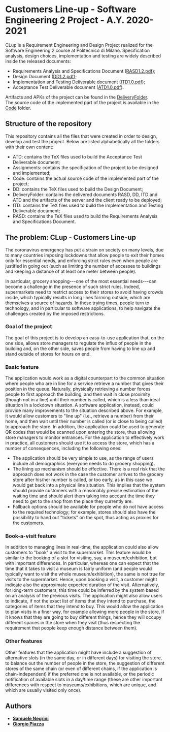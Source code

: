 # Customers Line-up - Software Engineering 2 Project - A.Y. 2020-2021
CLup is a Requirement Engineering and Design Project realized for the Software Engineering 2 course at Politecnico di Milano.
Specification analysis, design choices, implementation and testing are widely described inside the released documents:
- Requirements Analysis and Specifications Document ([RASD1.2.pdf](DeliveryFolder/RASD1.2.pdf));
- Design Document ([DD1.2.pdf](DeliveryFolder/DD1.2.pdf));
- Implementation and Testing Deliverable document ([ITD1.0.pdf](DeliveryFolder/ITD1.0.pdf));
- Acceptance Test Deliverable document ([ATD1.0.pdf](DeliveryFolder/ATD1.0.pdf)).

Artifacts and APKs of the project can be found in the [DeliveryFolder](DeliveryFolder).\
The source code of the implemented part of the project is available in the [Code](Code) folder.

## Structure of the repository
This repository contains all the files that were created in order to design, develop and test the project.
Below are listed alphabetically all the folders with their own content:
- ATD: contains the TeX files used to build the Acceptance Test Deliverable document;
- Assignments: contains the specification of the project to be designed and implemented;
- Code: contains the actual source code of the implemented part of the project;
- DD: contains the TeX files used to build the Design Document;
- DeliveryFolder: contains the delivered documents RASD, DD, ITD and ATD and the artifacts of the server and the client ready to be deployed;
- ITD: contains the TeX files used to build the Implementation and Testing Deliverable document;
- RASD: contains the TeX files used to build the Requirements Analysis and Specifications Document.

## The problem: CLup - Customers Line-up
The coronavirus emergency has put a strain on society on many levels, due to many countries imposing lockdowns that allow people to exit their homes only for essential needs, and enforcing strict rules even when people are justified in going out (such as limiting the number of accesses to buildings and keeping a distance of at least one meter between people).

In particular, grocery shopping---one of the most essential needs---can become a challenge in the presence of such strict rules. Indeed, supermarkets need to restrict access to their stores to avoid having crowds inside, which typically results in long lines forming outside, which are themselves a source of hazards. In these trying times, people turn to technology, and in particular to software applications, to help navigate the challenges created by the imposed restrictions.

### Goal of the project
The goal of this project is to develop an easy-to-use application that, on the one side, allows store managers to regulate the influx of people in the building and, on the other side, saves people from having to line up and stand outside of stores for hours on end.

### Basic feature
The application would work as a digital counterpart to the common situation where people who are in line for a service retrieve a number that gives their position in the queue. Naturally, physically retrieving a number forces people to first approach the building, and then wait in close proximity (though not in a line) until their number is called, which is a less than ideal situation in a lockdown situation. A software application, instead, could provide many improvements to the situation described above.
For example, it would allow customers to "line up" (i.e., retrieve a number) from their home, and then wait until their number is called (or is close to being called) to approach the store. In addition, the application could be used to generate QR codes that would be scanned upon entering the store, thus allowing store managers to monitor entrances. For the application to effectively work in practice, all
customers should use it to access the store, which has a number of consequences, including the following ones:
* The application should be very simple to use, as the range of users include all demographics (everyone needs to do grocery shopping).
* The lining up mechanism should be effective. There is a real risk that the approach does not work in the case the customer arrives to the grocery store after his/her number is called, or too early, as in this case we would get back into a physical line situation. This implies that the system should provide customers with a reasonably precise estimation of the waiting time and should alert them taking into account the time they need to get to the shop from the place they currently are.
* Fallback options should be available for people who do not have access to the required technology; for example, stores should also have the possibility to hand out "tickets" on the spot, thus acting as proxies for the customers.

### Book-a-visit feature
In addition to managing lines in real-time, the application could also allow customers to "book" a visit to the supermarket. This feature would be similar to the booking of a slot for visiting, say, a museum/exhibition, but with important differences. In particular, whereas one can expect that the time that it takes to visit a museum is fairly uniform (and people would typically want to visit the whole museum/exhibition), the same is not true for visits to the supermarket. Hence, upon booking a visit, a customer might indicate also the approximate expected duration of the visit. Alternatively, for long-term customers, this time could be inferred by the system based on an analysis of the previous visits. The application might also allow users to indicate, if not the exact list of items that they intend to purchase, the categories of items that they intend to buy. This would allow the application to plan visits in a finer way, for example allowing more people in the store, if it knows that they are going to buy different things, hence they will occupy different spaces in the store when they visit (thus respecting the requirement that people keep enough distance between them).

### Other features
Other features that the application might have include a suggestion of alternative slots (in the same day, or in different days) for visiting the store, to balance out the number of people in the store, the suggestion of different stores of the same chain (or even of different chains, if the application is chain-independent) if the preferred one is not available, or the periodic notification of available slots in a day/time range (these are other important differences with respect to museums/exhibitions, which are unique, and which are usually visited only once).


## Authors
* [__Samuele Negrini__](https://github.com/snegrini)
* [__Giorgio Piazza__](https://github.com/giorgiopiazza)
